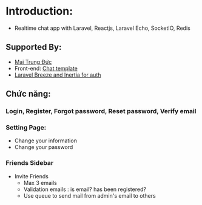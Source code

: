 # Introduction:
+ Realtime chat app with Laravel, Reactjs, Laravel Echo, SocketIO, Redis
## Supported By:
+ [Mai Trung Đức](https://viblo.asia/p/viet-ung-dung-chat-trong-laravel-su-dung-private-va-presence-channel-OeVKBRLrKkW)
+ Front-end: [Chat template](https://devforum.info/messenger-chat-template-with-css-and-javascript-p392.html)
+ [Laravel Breeze and Inertia for auth](https://laravel.com/docs/10.x/starter-kits#breeze-and-inertia) 

## Chức năng:
### Login, Register, Forgot password, Reset password, Verify email
### Setting Page:
+ Change your information 
+ Change your password
### Friends Sidebar
+ Invite Friends
  + Max 3 emails
  + Validation emails : is email? has been registered? 
  + Use queue to send mail from admin's email to others
